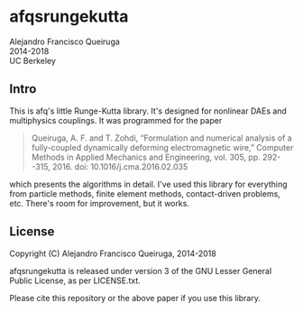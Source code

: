# afqsrungekutta

Alejandro Francisco Queiruga  
2014-2018  
UC Berkeley

## Intro

This is afq's little Runge-Kutta library. It's designed for nonlinear
DAEs and multiphysics couplings. It was programmed for the paper

>  Queiruga, A. F. and T. Zohdi, “Formulation and numerical 
>  analysis of a fully-coupled dynamically deforming 
>  electromagnetic wire,” Computer Methods in Applied Mechanics 
>  and Engineering, vol. 305, pp. 292--315, 2016. doi: 10.1016/j.cma.2016.02.035

which presents the algorithms in detail. I've used this library for
everything from particle methods, finite element methods,
contact-driven problems, etc. There's room for improvement, but it works.

## License

Copyright (C) Alejandro Francisco Queiruga, 2014-2018

afqsrungekutta is released under version 3 of the GNU Lesser General Public License, as per LICENSE.txt.

Please cite this repository or the above paper if you use this
library.
